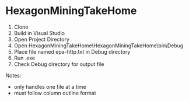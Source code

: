 # HexagonMiningTakeHome

1) Clone
2) Build in Visual Studio
3) Open Project Directory
4) Open HexagonMiningTakeHome\HexagonMiningTakeHome\bin\Debug
5) Place file named epa-http.txt in Debug directory
6) Run .exe
7) Check Debug directory for output file

Notes:
- only handles one file at a time
- must follow column outline format
